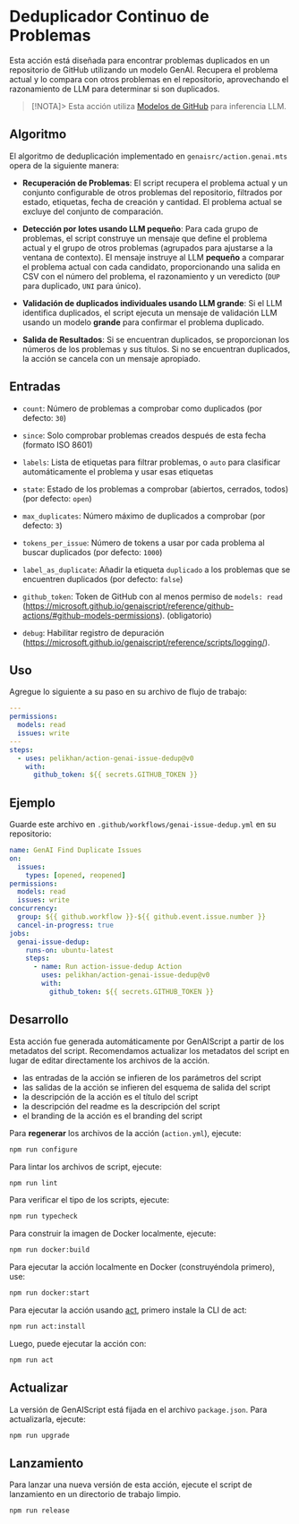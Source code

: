 # Deduplicador Continuo de Problemas

Esta acción está diseñada para encontrar problemas duplicados en un repositorio de GitHub utilizando un modelo GenAI. Recupera el problema actual y lo compara con otros problemas en el repositorio, aprovechando el razonamiento de LLM para determinar si son duplicados.

> \[!NOTA]> Esta acción utiliza [Modelos de GitHub](https://github.com/models) para inferencia LLM.

## Algoritmo

El algoritmo de deduplicación implementado en `genaisrc/action.genai.mts` opera de la siguiente manera:

* **Recuperación de Problemas**: El script recupera el problema actual y un conjunto configurable de otros problemas del repositorio, filtrados por estado, etiquetas, fecha de creación y cantidad. El problema actual se excluye del conjunto de comparación.

* **Detección por lotes usando LLM pequeño**: Para cada grupo de problemas, el script construye un mensaje que define el problema actual y el grupo de otros problemas (agrupados para ajustarse a la ventana de contexto). El mensaje instruye al LLM **pequeño** a comparar el problema actual con cada candidato, proporcionando una salida en CSV con el número del problema, el razonamiento y un veredicto (`DUP` para duplicado, `UNI` para único).

* **Validación de duplicados individuales usando LLM grande**: Si el LLM identifica duplicados, el script ejecuta un mensaje de validación LLM usando un modelo **grande** para confirmar el problema duplicado.

* **Salida de Resultados**: Si se encuentran duplicados, se proporcionan los números de los problemas y sus títulos. Si no se encuentran duplicados, la acción se cancela con un mensaje apropiado.

## Entradas

* `count`: Número de problemas a comprobar como duplicados (por defecto: `30`)

* `since`: Solo comprobar problemas creados después de esta fecha (formato ISO 8601)

* `labels`: Lista de etiquetas para filtrar problemas, o `auto` para clasificar automáticamente el problema y usar esas etiquetas

* `state`: Estado de los problemas a comprobar (abiertos, cerrados, todos) (por defecto: `open`)

* `max_duplicates`: Número máximo de duplicados a comprobar (por defecto: `3`)

* `tokens_per_issue`: Número de tokens a usar por cada problema al buscar duplicados (por defecto: `1000`)

* `label_as_duplicate`: Añadir la etiqueta `duplicado` a los problemas que se encuentren duplicados (por defecto: `false`)

* `github_token`: Token de GitHub con al menos permiso de `models: read` (<https://microsoft.github.io/genaiscript/reference/github-actions/#github-models-permissions>). (obligatorio)

* `debug`: Habilitar registro de depuración (<https://microsoft.github.io/genaiscript/reference/scripts/logging/>).

## Uso

Agregue lo siguiente a su paso en su archivo de flujo de trabajo:

```yaml
---
permissions:
  models: read
  issues: write
---
steps:
  - uses: pelikhan/action-genai-issue-dedup@v0
    with:
      github_token: ${{ secrets.GITHUB_TOKEN }}
```

## Ejemplo

Guarde este archivo en `.github/workflows/genai-issue-dedup.yml` en su repositorio:

```yaml
name: GenAI Find Duplicate Issues
on:
  issues:
    types: [opened, reopened]
permissions:
  models: read
  issues: write
concurrency:
  group: ${{ github.workflow }}-${{ github.event.issue.number }}
  cancel-in-progress: true
jobs:
  genai-issue-dedup:
    runs-on: ubuntu-latest
    steps:
      - name: Run action-issue-dedup Action
        uses: pelikhan/action-genai-issue-dedup@v0
        with:
          github_token: ${{ secrets.GITHUB_TOKEN }}
```

## Desarrollo

Esta acción fue generada automáticamente por GenAIScript a partir de los metadatos del script. Recomendamos actualizar los metadatos del script en lugar de editar directamente los archivos de la acción.

* las entradas de la acción se infieren de los parámetros del script
* las salidas de la acción se infieren del esquema de salida del script
* la descripción de la acción es el título del script
* la descripción del readme es la descripción del script
* el branding de la acción es el branding del script

Para **regenerar** los archivos de la acción (`action.yml`), ejecute:

```bash
npm run configure
```

Para lintar los archivos de script, ejecute:

```bash
npm run lint
```

Para verificar el tipo de los scripts, ejecute:

```bash
npm run typecheck
```

Para construir la imagen de Docker localmente, ejecute:

```bash
npm run docker:build
```

Para ejecutar la acción localmente en Docker (construyéndola primero), use:

```bash
npm run docker:start
```

Para ejecutar la acción usando [act](https://nektosact.com/), primero instale la CLI de act:

```bash
npm run act:install
```

Luego, puede ejecutar la acción con:

```bash
npm run act
```

## Actualizar

La versión de GenAIScript está fijada en el archivo `package.json`. Para actualizarla, ejecute:

```bash
npm run upgrade
```

## Lanzamiento

Para lanzar una nueva versión de esta acción, ejecute el script de lanzamiento en un directorio de trabajo limpio.

```bash
npm run release
```
